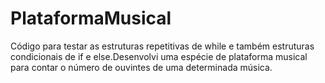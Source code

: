 # PlataformaMusical
Código para testar as estruturas repetitivas de while e também estruturas condicionais de if e else.Desenvolvi uma espécie de plataforma musical para contar o número de ouvintes de uma determinada música.
